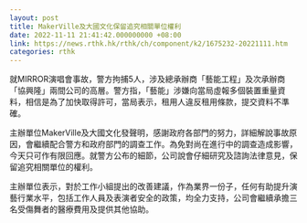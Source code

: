 ```yaml
---
layout: post
title: MakerVille及大國文化保留追究相關單位權利
date: 2022-11-11 21:41:42.000000000 +08:00
link: https://news.rthk.hk/rthk/ch/component/k2/1675232-20221111.htm
categories: rthk
---
```


就MIRROR演唱會事故，警方拘捕5人，涉及總承辦商「藝能工程」及次承辦商「協興隆」兩間公司的高層。警方指，「藝能」涉嫌向當局虛報多個裝置重量資料，相信是為了加快取得許可，當局表示，租用人違反租用條款，提交資料不準確。

主辦單位MakerVille及大國文化發聲明，感謝政府各部門的努力，詳細解說事故原因，會繼續配合警方和政府部門的調查工作。為免對尚在進行中的調查造成影響，今天只可作有限回應。就警方公布的細節，公司說會仔細研究及諮詢法律意見，保留追究相關單位的權利。

主辦單位表示，對於工作小組提出的改善建議，作為業界一份子，任何有助提升演藝行業水平，包括工作人員及表演者安全的政策，均全力支持，公司會繼續承擔三名受傷舞者的醫療費用及提供其他協助。
